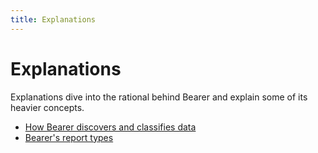 ```yaml
---
title: Explanations
---
```


# Explanations

Explanations dive into the rational behind Bearer and explain some of its heavier concepts.

- [How Bearer discovers and classifies data](/explanations/discovery-and-classification/)
- [Bearer's report types](/explanations/reports/)
